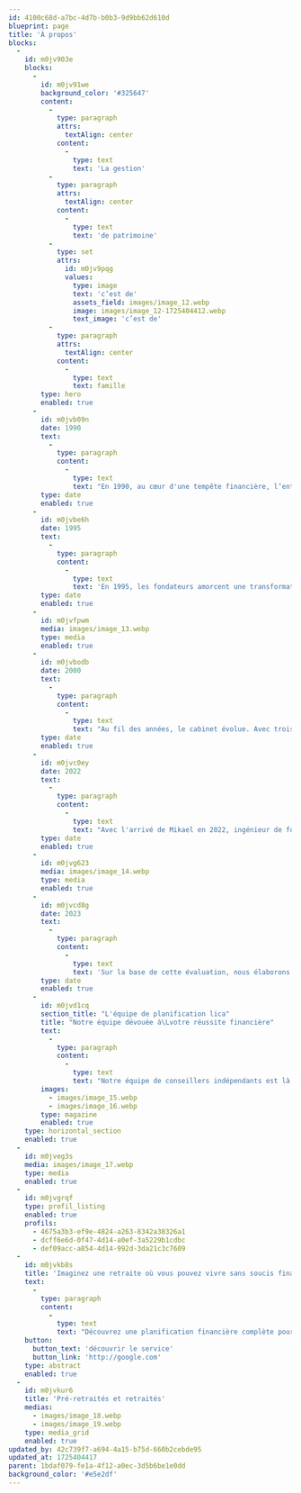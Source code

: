 ```yaml
---
id: 4100c68d-a7bc-4d7b-b0b3-9d9bb62d610d
blueprint: page
title: 'À propos'
blocks:
  -
    id: m0jv903e
    blocks:
      -
        id: m0jv91we
        background_color: '#325647'
        content:
          -
            type: paragraph
            attrs:
              textAlign: center
            content:
              -
                type: text
                text: 'La gestion'
          -
            type: paragraph
            attrs:
              textAlign: center
            content:
              -
                type: text
                text: 'de patrimoine'
          -
            type: set
            attrs:
              id: m0jv9pqg
              values:
                type: image
                text: 'c’est de'
                assets_field: images/image_12.webp
                image: images/image_12-1725404412.webp
                text_image: 'c’est de'
          -
            type: paragraph
            attrs:
              textAlign: center
            content:
              -
                type: text
                text: famille
        type: hero
        enabled: true
      -
        id: m0jvb09n
        date: 1990
        text:
          -
            type: paragraph
            content:
              -
                type: text
                text: "En 1990, au cœur d'une tempête financière, l’entreprise voit le jour. Malgré une récession implacable, les fondateurs, Yvan Mathieu et son oncle, relèvent le défi avec audace, marquant le début d'un parcours exceptionnel."
        type: date
        enabled: true
      -
        id: m0jvbe6h
        date: 1995
        text:
          -
            type: paragraph
            content:
              -
                type: text
                text: 'En 1995, les fondateurs amorcent une transformation significative, offrant une heure de consultation à chaque participant et établissant un modèle innovant de cabinet de planification financière.'
        type: date
        enabled: true
      -
        id: m0jvfpwm
        media: images/image_13.webp
        type: media
        enabled: true
      -
        id: m0jvbodb
        date: 2000
        text:
          -
            type: paragraph
            content:
              -
                type: text
                text: "Au fil des années, le cabinet évolue. Avec trois adjointes, une réceptionniste et l'ajout stratégique de Peter, un courtier avec son propre portefeuille de clients en 2000, Planification Lica devient plus diversifié pour mieux servir ses clients."
        type: date
        enabled: true
      -
        id: m0jvc0ey
        date: 2022
        text:
          -
            type: paragraph
            content:
              -
                type: text
                text: "Avec l'arrivé de Mikael en 2022, ingénieur de formation et Directeur Général, le trio familial prend la barre pour guider les clients vers une retraite financièrement sécurisée."
        type: date
        enabled: true
      -
        id: m0jvg623
        media: images/image_14.webp
        type: media
        enabled: true
      -
        id: m0jvcd8g
        date: 2023
        text:
          -
            type: paragraph
            content:
              -
                type: text
                text: 'Sur la base de cette évaluation, nous élaborons un plan financier personnalisé qui prend en compte vos besoins actuels'
        type: date
        enabled: true
      -
        id: m0jvd1cq
        section_title: "L'équipe de planification lica"
        title: "Notre équipe dévouée à\Lvotre réussite financière"
        text:
          -
            type: paragraph
            content:
              -
                type: text
                text: "Notre équipe de conseillers indépendants est là pour vous accompagner dans la réalisation de vos projets financiers. Forts de plus de 30 ans d'expérience, nous mettons tout en œuvre pour vous offrir des conseils personnalisés et objectifs. Que ce soit pour planifier votre retraite ou gérer vos finances personnelles, nous sommes là pour vous guider à chaque étape de votre parcours."
        images:
          - images/image_15.webp
          - images/image_16.webp
        type: magazine
        enabled: true
    type: horizontal_section
    enabled: true
  -
    id: m0jveg3s
    media: images/image_17.webp
    type: media
    enabled: true
  -
    id: m0jvgrqf
    type: profil_listing
    enabled: true
    profils:
      - 4675a3b3-ef9e-4824-a263-8342a38326a1
      - dcff6e6d-0f47-4d14-a0ef-3a5229b1cdbc
      - def09acc-a854-4d14-992d-3da21c3c7609
  -
    id: m0jvkb8s
    title: 'Imaginez une retraite où vous pouvez vivre sans soucis financiers.'
    text:
      -
        type: paragraph
        content:
          -
            type: text
            text: "Découvrez une planification financière complète pour votre retraite avec Planification Lica. Nos conseillers spécialisés vous aident à créer un plan personnalisé pour réaliser vos rêves de retraite, en tenant compte de vos besoins actuels et futurs. Avec notre approche indépendante et notre suivi continu, profitez d'une retraite sans soucis financiers. Prenez rendez-vous dès aujourd'hui pour commencer à planifier votre avenir avec confiance."
    button:
      button_text: 'découvrir le service'
      button_link: 'http://google.com'
    type: abstract
    enabled: true
  -
    id: m0jvkur6
    title: 'Pré-retraités et retraités'
    medias:
      - images/image_18.webp
      - images/image_19.webp
    type: media_grid
    enabled: true
updated_by: 42c739f7-a694-4a15-b75d-660b2cebde95
updated_at: 1725404417
parent: 1bdaf079-fe1a-4f12-a0ec-3d5b6be1e0dd
background_color: '#e5e2df'
---
```

